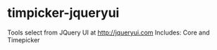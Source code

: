 timpicker-jqueryui
==================
Tools select from JQuery UI at http://jqueryui.com
Includes: Core and Timepicker